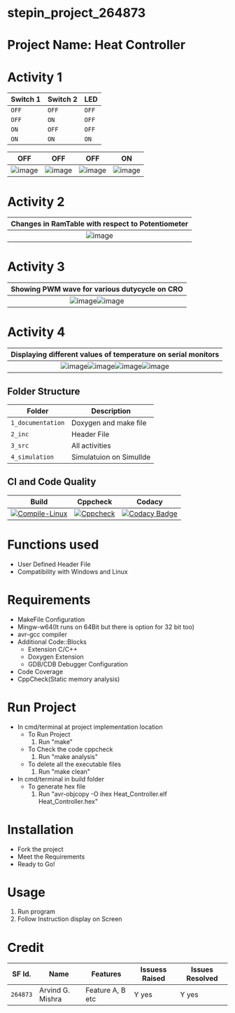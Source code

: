 # stepin_project_264873

# Project Name: Heat Controller

# Activity 1

Switch 1           | Switch 2          | LED
-------------------|-------------------|-------------------
`OFF`              | `OFF`             |`OFF`
`OFF`              | `ON`              |`OFF`
`ON`               | `OFF`             |`OFF`
`ON`               | `ON`              |`ON`  
                                                                                                       
|OFF|OFF|OFF|ON|
|:--:|:--:|:--:|:--:|
|![image](https://user-images.githubusercontent.com/83201374/116531938-515a5980-a8fd-11eb-94bc-5e0a2c66d9ea.png)|![image](https://user-images.githubusercontent.com/83201374/116532077-7e0e7100-a8fd-11eb-803f-521a07c399f6.png)|![image](https://user-images.githubusercontent.com/83201374/116573118-2a664c80-a92a-11eb-9780-10ef3fa181f9.png)|![image](https://user-images.githubusercontent.com/83201374/116532408-d47baf80-a8fd-11eb-96ac-be001e17e5d2.png)|

# Activity 2

|Changes in RamTable with respect to Potentiometer|
|:----:|
|![image](https://user-images.githubusercontent.com/83201374/116531641-07717380-a8fd-11eb-9405-1b9301b05ca9.png)|

# Activity 3

|Showing PWM wave for various dutycycle on CRO|
|:----:|
|![image](https://user-images.githubusercontent.com/83201374/116440440-22e16d80-a86e-11eb-939f-e3ecede83d50.png)![image](https://user-images.githubusercontent.com/83201374/116440683-57edc000-a86e-11eb-9c12-9a9a9d297ccc.png)|

# Activity 4

|Displaying different values of temperature on serial monitors|
|:----:|
|![image](https://user-images.githubusercontent.com/83201374/116576491-3bfd2380-a92d-11eb-8ebe-47a22ccaf2f6.png)![image](https://user-images.githubusercontent.com/83201374/116576666-6222c380-a92d-11eb-8442-af130a7aecd1.png)![image](https://user-images.githubusercontent.com/83201374/116576810-87afcd00-a92d-11eb-93d9-6dd5e61b39a0.png)![image](https://user-images.githubusercontent.com/83201374/116576931-a6ae5f00-a92d-11eb-9597-021cba37c00f.png)|

## Folder Structure
Folder             | Description
-------------------| -----------------------------------------
`1_documentation`  | Doxygen and make file
`2_inc`            | Header File
`3_src`            | All activities 
`4_simulation`     | Simulatuion on SimulIde

## CI and Code Quality

|Build|Cppcheck|Codacy|
|:--:|:--:|:--:|
|[![Compile-Linux](https://github.com/AG264873/Embedded-C/actions/workflows/Compile.yml/badge.svg)](https://github.com/AG264873/Embedded-C/actions/workflows/Compile.yml)|[![Cppcheck](https://github.com/AG264873/Embedded-C/actions/workflows/CodeQuality.yml/badge.svg)](https://github.com/AG264873/Embedded-C/actions/workflows/CodeQuality.yml)|[![Codacy Badge](https://app.codacy.com/project/badge/Grade/a1be445a6525487dad81df49aedd6d91)](https://www.codacy.com/gh/AG264873/Embedded-C/dashboard?utm_source=github.com&amp;utm_medium=referral&amp;utm_content=AG264873/Embedded-C&amp;utm_campaign=Badge_Grade)|

# Functions used
* User Defined Header File
* Compatibility with Windows and Linux

# Requirements
* MakeFile Configuration
* Mingw-w64(It runs on 64Bit but there is option for 32 bit too)
* avr-gcc compiler
* Additional Code::Blocks
  * Extension C/C++ 
  * Doxygen Extension
  * GDB/CDB Debugger Configuration
* Code Coverage
* CppCheck(Static memory analysis)

# Run Project
* In cmd/terminal at project implementation location
	* To Run Project
		1. Run "make"
	* To Check the code cppcheck
		1. Run "make analysis"
	* To delete all the executable files
		1. Run "make clean"
* In cmd/terminal in build folder
	* To generate hex file
		1. Run "avr-objcopy -O ihex Heat_Controller.elf Heat_Controller.hex"

# Installation
* Fork the project
* Meet the Requirements
* Ready to Go!

# Usage
1. Run program
2. Follow Instruction display on Screen

# Credit

SF Id. |  Name   |    Features    | Issuess Raised |Issues Resolved
-------|---------|----------------|----------------|---------------
`264873` | Arvind G. Mishra | Feature A, B etc    | Y yes     | Y yes 
